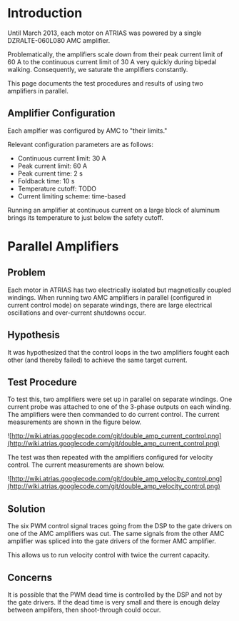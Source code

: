 # Introduction #

Until March 2013, each motor on ATRIAS was powered by a single DZRALTE-060L080 AMC amplifier.

Problematically, the amplifiers scale down from their peak current limit of 60 A to the continuous current limit of 30 A very quickly during bipedal walking. Consequently, we saturate the amplifiers constantly.

This page documents the test procedures and results of using two amplifiers in parallel.

## Amplifier Configuration ##

Each amplfier was configured by AMC to "their limits."

Relevant configuration parameters are as follows:

  * Continuous current limit: 30 A
  * Peak current limit: 60 A
  * Peak current time: 2 s
  * Foldback time: 10 s
  * Temperature cutoff: TODO
  * Current limiting scheme: time-based

Running an amplifier at continuous current on a large block of aluminum brings its temperature to just below the safety cutoff.


# Parallel Amplifiers #

## Problem ##

Each motor in ATRIAS has two electrically isolated but magnetically coupled windings. When running two AMC amplifiers in parallel (configured in current control mode) on separate windings, there are large electrical oscillations and over-current shutdowns occur.

## Hypothesis ##

It was hypothesized that the control loops in the two amplifiers fought each other (and thereby failed) to achieve the same target current.

## Test Procedure ##

To test this, two amplifiers were set up in parallel on separate windings. One current probe was attached to one of the 3-phase outputs on each winding. The amplifiers were then commanded to do current control. The current measurements are shown in the figure below.

![http://wiki.atrias.googlecode.com/git/double_amp_current_control.png](http://wiki.atrias.googlecode.com/git/double_amp_current_control.png)

The test was then repeated with the amplifiers configured for velocity control. The current measurements are shown below.

![http://wiki.atrias.googlecode.com/git/double_amp_velocity_control.png](http://wiki.atrias.googlecode.com/git/double_amp_velocity_control.png)

## Solution ##

The six PWM control signal traces going from the DSP to the gate drivers on one of the AMC amplifiers was cut. The same signals from the other AMC amplifier was spliced into the gate drivers of the former AMC amplifier.

This allows us to run velocity control with twice the current capacity.

## Concerns ##

It is possible that the PWM dead time is controlled by the DSP and not by the gate drivers. If the dead time is very small and there is enough delay between amplifers, then shoot-through could occur.
